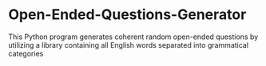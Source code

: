 # Open-Ended-Questions-Generator
This Python program generates coherent random open-ended questions by utilizing a library containing all English words separated into grammatical categories
